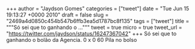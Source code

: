 
+++
author = "Jaydson Gomes"
categories = ["tweet"]
date = "Tue Jun 15 19:13:27 +0000 2010"
draft = false
slug = "2469a4d0850c454b547b6ffb3ea5d1787bc8f135"
tags = ["tweet"]
title = """Só sei que to ganhando o ..."""
tweet = true
micro = true
tweet_url = "https://twitter.com/jaydson/status/16247367042"
+++
Só sei que to ganhando o bolão da Agencia. 0 x 0  60 Pila no bolso

